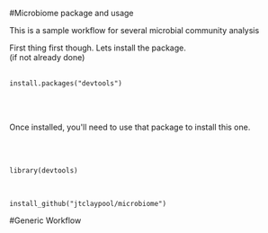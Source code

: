 #Microbiome package and usage
<p>
  This is a sample workflow for several microbial community analysis
</p>
<p>
  First thing first though. Lets install the package.
  <br/>
  (if not already done)
  <br/><br/>
  
  ``` 
  install.packages("devtools")
  ```
  
  <br/><br/>
  
  Once installed, you'll need to use that package to install this one.
  
  <br/><br/>
  
  ```
  library(devtools)
  ```
  
  <br/>
  
  ```
  install_github("jtclaypool/microbiome")
  ```
</p>

#Generic Workflow

